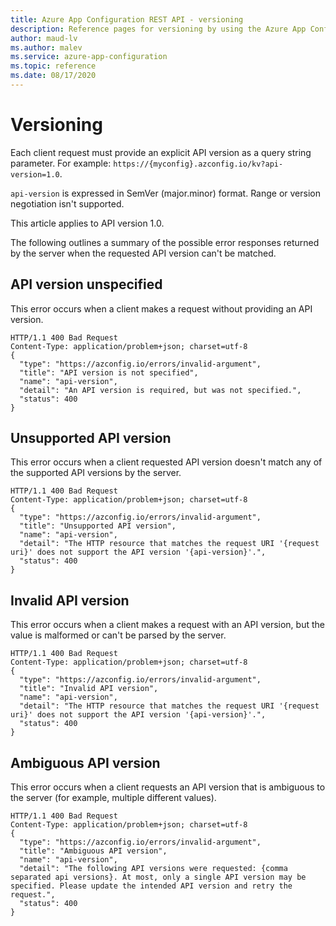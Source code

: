 ```yaml
---
title: Azure App Configuration REST API - versioning
description: Reference pages for versioning by using the Azure App Configuration REST API
author: maud-lv
ms.author: malev
ms.service: azure-app-configuration
ms.topic: reference
ms.date: 08/17/2020
---
```


# Versioning

Each client request must provide an explicit API version as a query string parameter. For example: `https://{myconfig}.azconfig.io/kv?api-version=1.0`.

`api-version` is expressed in SemVer (major.minor) format. Range or version negotiation isn't supported.

This article applies to API version 1.0.

The following outlines a summary of the possible error responses returned by the server when the requested API version can't be matched.

## API version unspecified

This error occurs when a client makes a request without providing an API version.

```http
HTTP/1.1 400 Bad Request
Content-Type: application/problem+json; charset=utf-8
{
  "type": "https://azconfig.io/errors/invalid-argument",
  "title": "API version is not specified",
  "name": "api-version",
  "detail": "An API version is required, but was not specified.",
  "status": 400
}
```

## Unsupported API version

This error occurs when a client requested API version doesn't match any of the supported API versions by the server.

```http
HTTP/1.1 400 Bad Request
Content-Type: application/problem+json; charset=utf-8
{
  "type": "https://azconfig.io/errors/invalid-argument",
  "title": "Unsupported API version",
  "name": "api-version",
  "detail": "The HTTP resource that matches the request URI '{request uri}' does not support the API version '{api-version}'.",
  "status": 400
}
```

## Invalid API version

This error occurs when a client makes a request with an API version, but the value is malformed or can't be parsed by the server.

```http
HTTP/1.1 400 Bad Request
Content-Type: application/problem+json; charset=utf-8  
{
  "type": "https://azconfig.io/errors/invalid-argument",
  "title": "Invalid API version",
  "name": "api-version",
  "detail": "The HTTP resource that matches the request URI '{request uri}' does not support the API version '{api-version}'.",
  "status": 400
}
```

## Ambiguous API version

This error occurs when a client requests an API version that is ambiguous to the server (for example, multiple different values).

```http
HTTP/1.1 400 Bad Request
Content-Type: application/problem+json; charset=utf-8
{
  "type": "https://azconfig.io/errors/invalid-argument",
  "title": "Ambiguous API version",
  "name": "api-version",
  "detail": "The following API versions were requested: {comma separated api versions}. At most, only a single API version may be specified. Please update the intended API version and retry the request.",
  "status": 400
}
```
